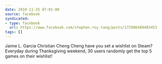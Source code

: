 ```yaml
---
date: 2010-11-25 07:01:00
source: facebook
syndicated:
- type: facebook
  url: https://www.facebook.com/stephen.roy.tang/posts/172906489403453
tags: []
---
```


Jaime L. Garcia Christian Cheng Cheng have you set a wishlist on Steam? Everyday during Thanksgiving weekend, 30 users randomly get the top 5 games on their wishlist!